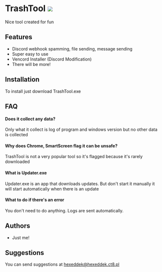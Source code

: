 # TrashTool ![](https://hexedd.ct8.pl//images/iconithink.png)
Nice tool created for fun
## Features

- Discord webhook spamming, file sending, message sending
- Super easy to use
- Vencord Installer (Discord Modification)
- There will be more!


## Installation
To install just download TrashTool.exe
## FAQ

#### Does it collect any data?

Only what it collect is log of program and windows version but no other data is collected

#### Why does Chrome, SmartScreen flag it can be unsafe?

TrashTool is not a very popular tool so it's flagged because it's rarely downloaded

#### What is Updater.exe

Updater.exe is an app that downloads updates. But don't start it manually it will start automatically when there is an update

#### What to do if there's an error

You don't need to do anything. Logs are sent automatically.
## Authors

- Just me!


## Suggestions

You can send suggestions at hexeddek@hexeddek.ct8.pl
